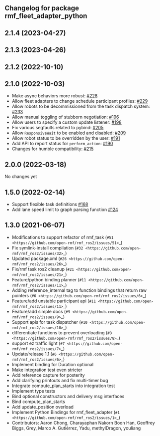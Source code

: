 ## Changelog for package rmf_fleet_adapter_python

2.1.4 (2023-04-27)
------------------

2.1.3 (2023-04-26)
------------------

2.1.2 (2022-10-10)
------------------

2.1.0 (2022-10-03)
------------------
* Make async behaviors more robust: [#228](https://github.com/open-rmf/rmf_ros2/pull/228)
* Allow fleet adapters to change schedule participant profiles: [#229](https://github.com/open-rmf/rmf_ros2/pull/229)
* Allow robots to be decommissioned from the task dispatch system: [#233](https://github.com/open-rmf/rmf_ros2/pull/233)
* Allow manual toggling of stubborn negotiation: [#196](https://github.com/open-rmf/rmf_ros2/pull/196)
* Allow users to specify a custom update listener: [#198](https://github.com/open-rmf/rmf_ros2/pull/198)
* Fix various segfaults related to pybind: [#205](https://github.com/open-rmf/rmf_ros2/pull/205)
* Allow `ResponsiveWait` to be enabled and disabled: [#209](https://github.com/open-rmf/rmf_ros2/pull/209)
* Allow robot status to be overridden by the user: [#191](https://github.com/open-rmf/rmf_ros2/pull/191)
* Add API to report status for `perform_action`: [#190](https://github.com/open-rmf/rmf_ros2/pull/190)
* Changes for humble compatibility: [#215](https://github.com/open-rmf/rmf_ros2/issues/215)

2.0.0 (2022-03-18)
------------------
No changes yet

1.5.0 (2022-02-14)
------------------
* Support flexible task definitions [#168](https://github.com/open-rmf/rmf_ros2/pull/168)
* Add lane speed limit to graph parsing function [#124](https://github.com/open-rmf/rmf_ros2/pull/124)

1.3.0 (2021-06-07)
------------------
* Modifications to support refactor of rmf_task (`#51 <https://github.com/open-rmf/rmf_ros2/issues/51>`_)
* Fix symlink-install compilation (`#32 <https://github.com/open-rmf/rmf_ros2/issues/32>`_)
* Updated package.xml (`#26 <https://github.com/open-rmf/rmf_ros2/issues/26>`_)
* Fix/rmf task ros2 cleanup (`#21 <https://github.com/open-rmf/rmf_ros2/issues/21>`_)
* Feature/python binding planner (`#11 <https://github.com/open-rmf/rmf_ros2/issues/11>`_)
* Adding reference_internal tag to function bindings that return raw pointers (`#6 <https://github.com/open-rmf/rmf_ros2/issues/6>`_)
* Feature/add unstable participant api (`#11 <https://github.com/open-rmf/rmf_ros2/issues/11>`_)
* Feature/add simple docs (`#9 <https://github.com/open-rmf/rmf_ros2/issues/9>`_)
* Support apis for task dispatcher (`#10 <https://github.com/open-rmf/rmf_ros2/issues/10>`_)
* differentiate functions to prevent overloading (`#8 <https://github.com/open-rmf/rmf_ros2/issues/8>`_)
* support ez traffic light (`#7 <https://github.com/open-rmf/rmf_ros2/issues/7>`_)
* Update/release 1.1 (`#6 <https://github.com/open-rmf/rmf_ros2/issues/6>`_)
* Implement binding for Duration optional
* Make integration test even stricter
* Add reference capture for posterity
* Add clarifying printouts and fix multi-timer bug
* Integrate compute_plan_starts into integration test
* Implement type tests
* Bind optional constructors and delivery msg interfaces
* Bind compute_plan_starts
* Add update_position overload
* Implement Python Bindings for rmf_fleet_adapter (`#1 <https://github.com/open-rmf/rmf_ros2/issues/1>`_)
* Contributors: Aaron Chong, Charayaphan Nakorn Boon Han, Geoffrey Biggs, Grey, Marco A. Gutiérrez, Yadu, methylDragon, youliang
